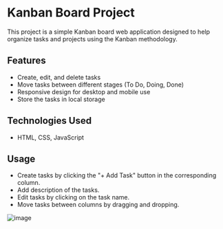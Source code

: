 # Kanban Board Project

This project is a simple Kanban board web application designed to help organize tasks and projects using the Kanban methodology.

## Features

- Create, edit, and delete tasks
- Move tasks between different stages (To Do, Doing, Done)
- Responsive design for desktop and mobile use
- Store the tasks in local storage

## Technologies Used

- HTML, CSS, JavaScript

## Usage

- Create tasks by clicking the "+ Add Task" button in the corresponding column.
- Add description of the tasks.
- Edit tasks by clicking on the task name.
- Move tasks between columns by dragging and dropping.

![image](https://github.com/bindiya-amin/kanban-board/assets/129742360/1797606d-d84e-42d3-aa09-3e8766b92a12)
